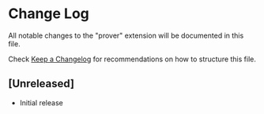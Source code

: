 # Change Log

All notable changes to the "prover" extension will be documented in this file.

Check [Keep a Changelog](http://keepachangelog.com/) for recommendations on how to structure this file.

## [Unreleased]

- Initial release